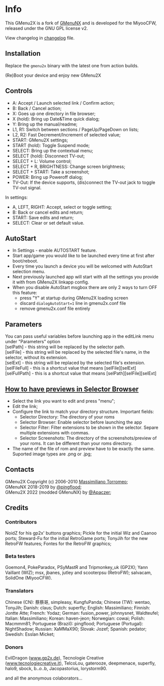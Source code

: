 # Info

This GMenu2X is a fork of [GMenuNX](https://github.com/pingflood/GMenuNX/) and is developed for the MiyooCFW, released under the GNU GPL license v2.

View changelog in [changelog](https://github.com/MiyooCFW/gmenu2x/blob/master/ChangeLog.md) file.

## Installation

Replace the ``gmenu2x`` binary with the latest one from action builds.

(Re)Boot your device and enjoy new GMenu2X


## Controls

* A: Accept / Launch selected link / Confirm action;
* B: Back / Cancel action;
* X: Goes up one directory in file browser;
* X (hold): Bring up Date&Time quick dialog;
* Y: Bring up the manual/readme;
* L1, R1: Switch between sections / PageUp/PageDown on lists;
* L2, R2: Fast Decrement/Increment of selected value;
* START: GMenu2X settings;
* START (hold):  Toggle Suspend mode;
* SELECT: Bring up the contextual menu;
* SELECT (hold): Disconnect TV-out;
* SELECT + L: Volume control;
* SELECT + R, BRIGHTNESS: Change screen brightness;
* SELECT + START: Take a screenshot;
* POWER: Bring up Poweroff dialog;
* TV-Out: If the device supports, (dis)connect the TV-out jack to toggle TV-out signal.

In settings:

* A, LEFT, RIGHT: Accept, select or toggle setting;
* B: Back or cancel edits and return;
* START: Save edits and return;
* SELECT: Clear or set default value.

## AutoStart
* In Settings - enable AUTOSTART feature.
* Start app/game you would like to be launched every time at first after boot/reboot.
* Every time you launch a device you will be welcomed with AutoStart selection menu.
* Next previously launched app will start with all the settings you provide it with from GMenu2X linkapp config.
* When you disable AutoStart msgbox there are only 2 ways to turn OFF this feature:
	* press "Y" at startup during GMenu2X loading screen
	* discard `dialogAutoStart=1` line in gmenu2x.conf file
	* remove gmenu2x.conf file entirely

## Parameters

You can pass useful variables before launching app in the editLink menu under "Parameters" option  
[selPath] - this string will be replaced by the selector path.  
[selFile] - this string will be replaced by the selected file's name, in the selector, without its extension.  
[selExt] - this string will be replaced by the selected file's extension.  
[selFileFull] - this is a shortcut value that means [selFile][selExt]  
[selFullPath] - this is a shortcut value that means [selPath][selFile][selExt]  

## [How to have previews in Selector Browser](http://boards.dingoonity.org/ingenic-jz4760-devices/gmenunext-let's-make-gmenu-great-again!/msg177392/#msg177392)

* Select the link you want to edit and press "menu";
* Edit the link;
* Configure the link to match your directory structure. Important fields:
	* Selector Directory: The directory of your roms
	* Selector Browser: Enable selector before launching the app
	* Selector Filter: Filter extensions to be shown in the selector. Separe multiple extensions with commas.
	* Selector Screenshots: The directory of the screenshots/preview of your roms. It can be different than your roms directory.
* The name of the file of rom and preview have to be exactly the same. Suported image types are .png or .jpg;

## Contacts

GMenu2X Copyright (c) 2006-2010 [Massimiliano Torromeo](mailto:massimiliano.torromeo@gmail.com);  
GMenuNX 2018-2019 by [@pingflood](https://github.com/pingflood);  
GMenu2X 2022 (modded GMenuNX) by [@Apaczer](https://github.com/Apaczer);

## Credits

### Contributors
NoidZ for his gp2x' buttons graphics; 
Pickle for the initial Wiz and Caanoo ports; 
Steward-Fu for the initial RetroGame ports; 
TonyJih for the new RetroFW features; 
Fontes for the RetroFW graphics;

### Beta testers
Goemon4, PokeParadox, PSyMastR and Tripmonkey_uk (GP2X); 
Yann Vaillant (WIZ); 
msx, jbanes, jutley and scooterpsu (RetroFW); 
salvacam, SolidOne (MiyooCFW).

### Translators
Chinese (CN): 蔡蔡哥, simpleasy, KungfuPanda; 
Chinese (TW): wentao, TonyJih; 
Danish: claus; 
Dutch: superfly; 
English: Massimiliano; 
Finnish: Jontte Atte; 
French: Yodaz; 
German: fusion_power, johnnysnet, Waldteufel; 
Italian: Massimiliano; 
Korean: haven-jeon; 
Norwegian: cowai; 
Polish: Macmmm81; 
Portuguese (Brazil): pingflood; 
Portuguese (Portugal): NightShadow; 
Russian: XaMMaX90; 
Slovak: Jozef; 
Spanish: pedator; 
Swedish: Esslan Micket; 

### Donors
EvilDragon (www.gp2x.de),
Tecnologie Creative (www.tecnologiecreative.it), 
TelcoLou, 
gaterooze, 
deepmenace, 
superfly, 
halo9, 
sbock, 
b._.o._.b, 
Jacopastorius, 
lorystorm90.

and all the anonymous colaborators...